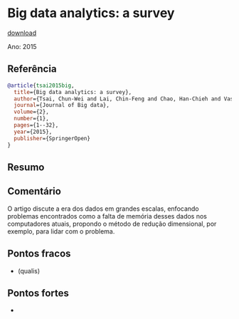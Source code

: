 
# Big data analytics: a survey

[download](https://journalofbigdata.springeropen.com/articles/10.1186/s40537-015-0030-3) 

Ano: 2015

## Referência 
``` Bibtex 
@article{tsai2015big,
  title={Big data analytics: a survey},
  author={Tsai, Chun-Wei and Lai, Chin-Feng and Chao, Han-Chieh and Vasilakos, Athanasios V},
  journal={Journal of Big data},
  volume={2},
  number={1},
  pages={1--32},
  year={2015},
  publisher={SpringerOpen}
}
```
## Resumo


## Comentário 
O artigo discute a era dos dados em grandes escalas, enfocando problemas encontrados como a falta de memória desses dados nos computadores atuais, propondo o método de redução dimensional, por exemplo, para lidar com o problema.


## Pontos fracos
- (qualis)
## Pontos fortes
- 